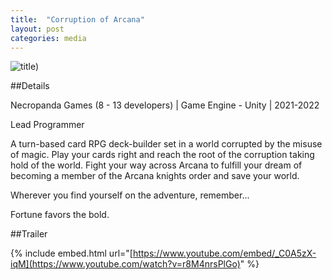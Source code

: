 ```yaml
---
title:  "Corruption of Arcana"
layout: post
categories: media
---
```


![title](/assets/COA.png))

##Details

Necropanda Games (8 - 13 developers) | Game Engine - Unity | 2021-2022

<p>
  Lead Programmer
</p>

<p>
  A turn-based card RPG deck-builder set in a world corrupted by the misuse of magic. Play your cards right and reach the root of the corruption taking hold of the world. Fight your way across Arcana to fulfill your dream of becoming a member of the Arcana knights order and save your world.
</p>

<p>
  Wherever you find yourself on the adventure, remember...
</p>

<p>
  Fortune favors the bold.
</p>

##Trailer

{% include embed.html url="[https://www.youtube.com/embed/_C0A5zX-iqM](https://www.youtube.com/watch?v=r8M4nrsPlGo)" %}
